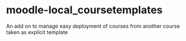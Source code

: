 moodle-local_coursetemplates
============================

An add on to manage easy deployment of courses from another course taken as explicit template
